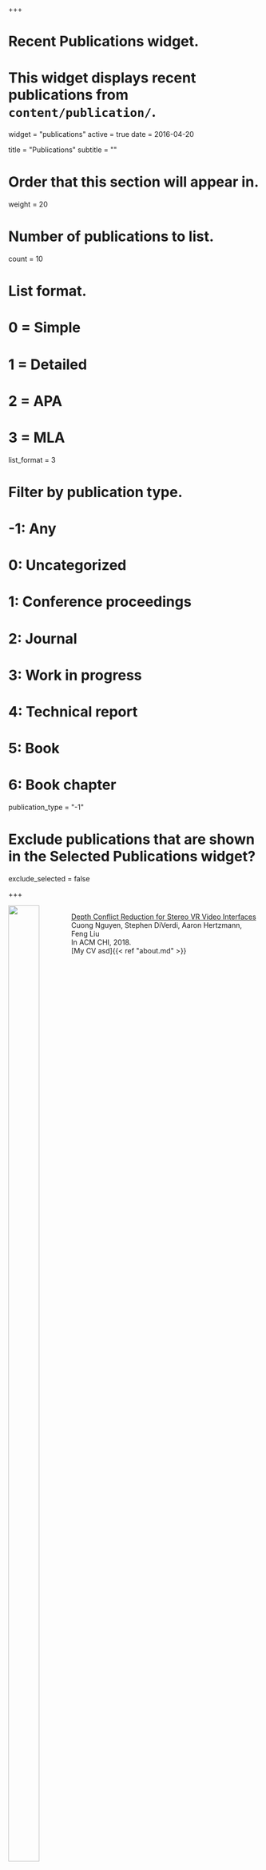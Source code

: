 +++
# Recent Publications widget.
# This widget displays recent publications from `content/publication/`.
widget = "publications"
active = true
date = 2016-04-20

title = "Publications"
subtitle = ""

# Order that this section will appear in.
weight = 20

# Number of publications to list.
count = 10

# List format.
#   0 = Simple
#   1 = Detailed
#   2 = APA
#   3 = MLA
list_format = 3

# Filter by publication type.
# -1: Any
#  0: Uncategorized
#  1: Conference proceedings
#  2: Journal
#  3: Work in progress
#  4: Technical report
#  5: Book
#  6: Book chapter
publication_type = "-1"

# Exclude publications that are shown in the Selected Publications widget?
exclude_selected = false



+++

<div style="display:inline-block; float: left; width:25%; align: center;vertical-align: top;" >
  <img src="img/depthconflict.png" width="70%" height="70%">
</div>
<div style="display:inline-block; float: right; width:75%;vertical-align: top;">
  <p>
  <a href = "http://web.cecs.pdx.edu/~fliu/project/gazenote/" target="_blank">Depth Conflict Reduction for Stereo VR Video Interfaces</a> 
  <br>
  Cuong Nguyen, Stephen DiVerdi, Aaron Hertzmann, Feng Liu
  <br>
  In ACM CHI, 2018.
  <br>
  [My CV asd]{{< ref "about.md" >}}
  </p>
</div>
<div style="clear:both"/></div>

[My CV asd]({{< ref "about.md" >}})

<div style="display:inline-block; float: left; width:25%; align: center;vertical-align: top;" >
  <img src="img/collavr.jpg" width="70%" height="70%">
</div>
<div style="display:inline-block; float: right; width:75%;vertical-align: top;">
  <p>
  <a href = "http://web.cecs.pdx.edu/~fliu/project/collavr/" target="_blank">CollaVR: Collaborative In-Headset Review for VR Video</a> 
  <br>
  Cuong Nguyen, Stephen DiVerdi, Aaron Hertzmann, Feng Liu
  <br>
  In ACM UIST, 2017.
  </p>
</div>
<div style="clear:both"/></div>



<div style="display:inline-block; float: left; width:25%;  align: center;vertical-align: top;" >
  <img src="img/vremiere.png" width="70%" height="70%">
</div>
<div style="display:inline-block; float: right; width:75%;vertical-align: top;">
  <p>
  <a href = "http://web.cecs.pdx.edu/~fliu/project/vremiere/" target="_blank">Vremiere: In-headset Virtual Reality Video Editing </a>
  <br>
  Cuong Nguyen, Stephen DiVerdi, Aaron Hertzmann, Feng Liu
  <br>
  In ACM CHI, 2017 <font color="red">(Best paper honorable mention award)</font>
  </p>
</div>
<div style="clear:both"/></div>



<div style="display:inline-block; float: left; width:25%;  align: center;vertical-align: top;" >
  <img src="img/GazeNoter_small.png" width="70%" height="70%">
</div>
<div style="display:inline-block; float: right; width:75%;vertical-align: top;">
  <p>
  <a href = "http://web.cecs.pdx.edu/~fliu/project/gazenote/" target="_blank">
  Gaze-based Notetaking for Learning from Lecture Videos</a>
  <br>
  Cuong Nguyen, Feng Liu. 
  <br>
  In ACM CHI, 2016.
  </p>
</div>
<div style="clear:both"/></div>



<div style="display:inline-block; float: left; width:25%;  align: center;vertical-align: top;" >
  <img src="img/tutordmvnicon_small.png" width="70%" height="70%">
</div>
<div style="display:inline-block; float: right; width:75%;vertical-align: top;">
  <p>
  <a href = "http://web.cecs.pdx.edu/~fliu/project/tutorDMVN/" target="_blank">
  Making Software Tutorial Video Responsive  </a>
  <br>
  Cuong Nguyen, Feng Liu. 
  <br>
  In ACM CHI, 2015 <font color="red">(Best paper honorable mention award)</font>
  </p>
</div>
<div style="clear:both"/></div>



<div style="display:inline-block; float: left; width:25%;align: center;vertical-align: top;" >
  <img src="img/hotspot.jpg" width="70%" height="70%">
</div>
<div style="display:inline-block; float: right; width:75%;vertical-align: top;">
  <p>
  <a href = "http://web.cecs.pdx.edu/~fliu/project/hotspot/" target="_blank">
  Hotspot: Making Computer Vision More Effective for Human Video Surveillance </a>
  <br>
  Cuong Nguyen, Wu-chi Feng, Feng Liu
  <br>
  Information Visualization
  </p>
</div>
<div style="clear:both"/></div>



<div style="display:inline-block; float: left; width:25%;  align: center;vertical-align: top;" >
  <img src="img/dmvntouch.png" width="70%" height="70%">
</div>
<div style="display:inline-block; float: right; width:75%;vertical-align: top;">
  <p>
  <a href = "http://web.cecs.pdx.edu/~fliu/project/TouchDMVN" target="_blank">
  Direct Manipulation Video Navigation on Touch Screens</a>
  <br>
  Cuong Nguyen, Yuzhen Niu, Feng Liu
  <br>
  In ACM MobileHCI, 2014
  </p>
</div>
<div style="clear:both"/></div>



<div style="display:inline-block; float: left; width:25%;  align: center;vertical-align: top;" >
  <img src="img/dmvn3d.jpg" width="70%" height="70%">
</div>
<div style="display:inline-block; float: right; width:75%;vertical-align: top;">
  <p>
  <a href = "http://web.cecs.pdx.edu/~fliu/project/3DDMVN" target="_blank">
  Direct Manipulation Video Navigation in 3D</a>
  <br>
  Cuong Nguyen, Yuzhen Niu, Feng Liu
  <br>
  In ACM CHI, 2013 <font color="red">(Best paper honorable mention award)</font>
  </p>
</div>
<div style="clear:both"/></div>



<div style="display:inline-block; float: left; width:25%;  align: center;vertical-align: top;" >
  <img src="img/summagator.jpg" width="70%" height="70%">
</div>
<div style="display:inline-block; float: right; width:75%;vertical-align: top;">
  <p>
  <a href = "http://web.cecs.pdx.edu/~fliu/project/summagator" target="_blank">
  Video Summagator: An Interface for Video Summarization and Navigation</a>
  <br>
  Cuong Nguyen, Yuzhen Niu, Feng Liu
  <br>
  In ACM CHI, 2012 
  </p>
</div>
<div style="clear:both"/></div>